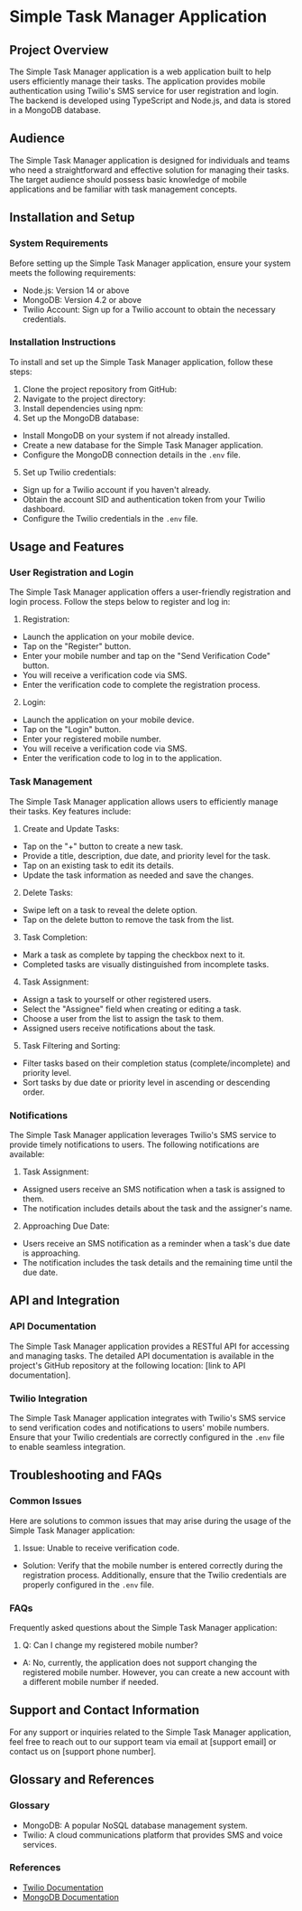 # Simple Task Manager Application

## Project Overview
The Simple Task Manager application is a web application built to help users efficiently manage their tasks. The application provides mobile authentication using Twilio's SMS service for user registration and login. The backend is developed using TypeScript and Node.js, and data is stored in a MongoDB database.

## Audience
The Simple Task Manager application is designed for individuals and teams who need a straightforward and effective solution for managing their tasks. The target audience should possess basic knowledge of mobile applications and be familiar with task management concepts.

## Installation and Setup

### System Requirements
Before setting up the Simple Task Manager application, ensure your system meets the following requirements:
- Node.js: Version 14 or above
- MongoDB: Version 4.2 or above
- Twilio Account: Sign up for a Twilio account to obtain the necessary credentials.

### Installation Instructions
To install and set up the Simple Task Manager application, follow these steps:

1. Clone the project repository from GitHub:
2. Navigate to the project directory:
3. Install dependencies using npm:
4. Set up the MongoDB database:
- Install MongoDB on your system if not already installed.
- Create a new database for the Simple Task Manager application.
- Configure the MongoDB connection details in the `.env` file.

5. Set up Twilio credentials:
- Sign up for a Twilio account if you haven't already.
- Obtain the account SID and authentication token from your Twilio dashboard.
- Configure the Twilio credentials in the `.env` file.

## Usage and Features

### User Registration and Login
The Simple Task Manager application offers a user-friendly registration and login process. Follow the steps below to register and log in:

1. Registration:
- Launch the application on your mobile device.
- Tap on the "Register" button.
- Enter your mobile number and tap on the "Send Verification Code" button.
- You will receive a verification code via SMS.
- Enter the verification code to complete the registration process.

2. Login:
- Launch the application on your mobile device.
- Tap on the "Login" button.
- Enter your registered mobile number.
- You will receive a verification code via SMS.
- Enter the verification code to log in to the application.

### Task Management
The Simple Task Manager application allows users to efficiently manage their tasks. Key features include:

1. Create and Update Tasks:
- Tap on the "+" button to create a new task.
- Provide a title, description, due date, and priority level for the task.
- Tap on an existing task to edit its details.
- Update the task information as needed and save the changes.

2. Delete Tasks:
- Swipe left on a task to reveal the delete option.
- Tap on the delete button to remove the task from the list.

3. Task Completion:
- Mark a task as complete by tapping the checkbox next to it.
- Completed tasks are visually distinguished from incomplete tasks.

4. Task Assignment:
- Assign a task to yourself or other registered users.
- Select the "Assignee" field when creating or editing a task.
- Choose a user from the list to assign the task to them.
- Assigned users receive notifications about the task.

5. Task Filtering and Sorting:
- Filter tasks based on their completion status (complete/incomplete) and priority level.
- Sort tasks by due date or priority level in ascending or descending order.

### Notifications

The Simple Task Manager application leverages Twilio's SMS service to provide timely notifications to users. The following notifications are available:

1. Task Assignment:
- Assigned users receive an SMS notification when a task is assigned to them.
- The notification includes details about the task and the assigner's name.

2. Approaching Due Date:
- Users receive an SMS notification as a reminder when a task's due date is approaching.
- The notification includes the task details and the remaining time until the due date.

## API and Integration

### API Documentation
The Simple Task Manager application provides a RESTful API for accessing and managing tasks. The detailed API documentation is available in the project's GitHub repository at the following location: [link to API documentation].

### Twilio Integration
The Simple Task Manager application integrates with Twilio's SMS service to send verification codes and notifications to users' mobile numbers. Ensure that your Twilio credentials are correctly configured in the `.env` file to enable seamless integration.

## Troubleshooting and FAQs

### Common Issues
Here are solutions to common issues that may arise during the usage of the Simple Task Manager application:

1. Issue: Unable to receive verification code.
- Solution: Verify that the mobile number is entered correctly during the registration process. Additionally, ensure that the Twilio credentials are properly configured in the `.env` file.

### FAQs
Frequently asked questions about the Simple Task Manager application:

1. Q: Can I change my registered mobile number?
- A: No, currently, the application does not support changing the registered mobile number. However, you can create a new account with a different mobile number if needed.

## Support and Contact Information
For any support or inquiries related to the Simple Task Manager application, feel free to reach out to our support team via email at [support email] or contact us on [support phone number].

## Glossary and References

### Glossary
- MongoDB: A popular NoSQL database management system.
- Twilio: A cloud communications platform that provides SMS and voice services.

### References
- [Twilio Documentation](https://www.twilio.com/docs)
- [MongoDB Documentation](https://docs.mongodb.com)

